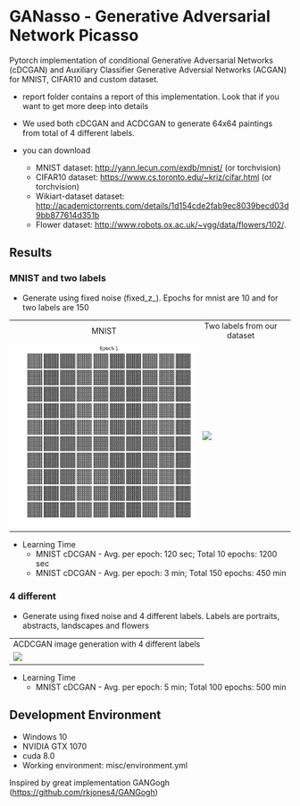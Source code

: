 # GANasso - Generative Adversarial Network Picasso
Pytorch implementation of conditional Generative Adversarial Networks (cDCGAN) and Auxiliary Classifier Generative Adversial Networks (ACGAN) for MNIST, CIFAR10 and custom dataset.

* report folder contains a report of this implementation. Look that if you want to get more deep into details

* We used both cDCGAN and ACDCGAN to generate 64x64 paintings from total of 4 different labels.

* you can download
  - MNIST dataset: http://yann.lecun.com/exdb/mnist/ (or torchvision)
  - CIFAR10 dataset: https://www.cs.toronto.edu/~kriz/cifar.html (or torchvision)
  - Wikiart-dataset dataset: http://academictorrents.com/details/1d154cde2fab9ec8039becd03d9bb877614d351b
  - Flower dataset: http://www.robots.ox.ac.uk/~vgg/data/flowers/102/.
## Results

### MNIST and two labels
* Generate using fixed noise (fixed_z_). Epochs for mnist are 10 and for two labels are 150

<table align='center'>
<tr align='center'>
<td> MNIST</td>
<td> Two labels from our dataset <td>
</tr>
<tr>
<td><img src = 'gifs/mnist.gif'>
<td><img src = 'gifs/2labels.gif'>
</tr>
</table>

* Learning Time
  * MNIST cDCGAN - Avg. per epoch: 120 sec; Total 10 epochs: 1200 sec
  * MNIST cDCGAN - Avg. per epoch: 3 min; Total 150 epochs: 450 min

### 4 different
* Generate using fixed noise and 4 different labels. Labels are portraits, abstracts, landscapes and flowers

<table align='center'>
<tr align='center'>
<td> ACDCGAN image generation with 4 different labels</td>
</tr>
<tr>
<td><img src = 'gifs/4labels.gif'>
</tr>
</table>

* Learning Time
  * MNIST cDCGAN - Avg. per epoch: 5 min; Total 100 epochs: 500 min
  
## Development Environment

* Windows 10
* NVIDIA GTX 1070
* cuda 8.0
* Working environment: misc/environment.yml

Inspired by great implementation GANGogh (https://github.com/rkjones4/GANGogh)
